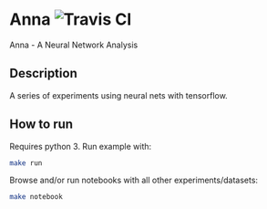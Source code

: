 # Anna <img src="https://travis-ci.org/jpbottaro/anna.svg?branch=master" alt="Travis CI">

Anna - A Neural Network Analysis

## Description

A series of experiments using neural nets with tensorflow.

## How to run

Requires python 3. Run example with:

```bash
make run
```

Browse and/or run notebooks with all other experiments/datasets:

```bash
make notebook
```
